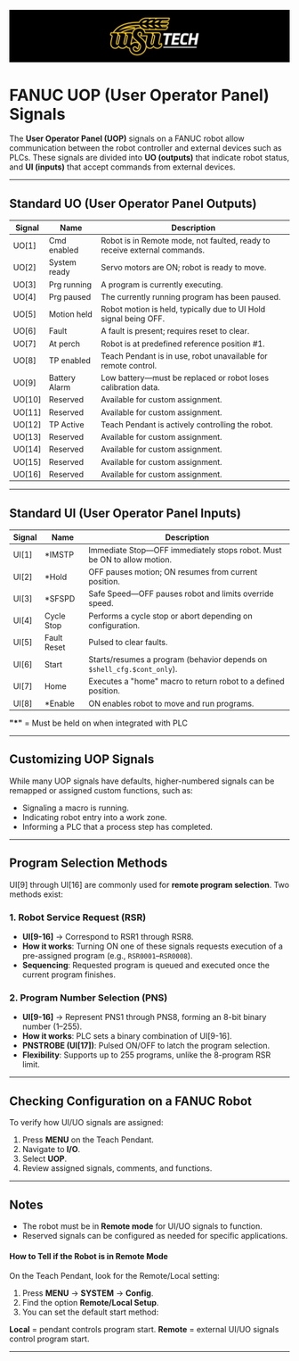 ![LOGO](./LOGO.png)

# FANUC UOP (User Operator Panel) Signals

The **User Operator Panel (UOP)** signals on a FANUC robot allow communication between the robot controller and external devices such as PLCs. These signals are divided into **UO (outputs)** that indicate robot status, and **UI (inputs)** that accept commands from external devices.

---

## Standard UO (User Operator Panel Outputs)

| Signal | Name            | Description                                                                 |
|--------|-----------------|-----------------------------------------------------------------------------|
| UO[1]  | Cmd enabled     | Robot is in Remote mode, not faulted, ready to receive external commands.  |
| UO[2]  | System ready    | Servo motors are ON; robot is ready to move.                               |
| UO[3]  | Prg running     | A program is currently executing.                                          |
| UO[4]  | Prg paused      | The currently running program has been paused.                             |
| UO[5]  | Motion held     | Robot motion is held, typically due to UI Hold signal being OFF.           |
| UO[6]  | Fault           | A fault is present; requires reset to clear.                               |
| UO[7]  | At perch        | Robot is at predefined reference position #1.                              |
| UO[8]  | TP enabled      | Teach Pendant is in use, robot unavailable for remote control.             |
| UO[9]  | Battery Alarm   | Low battery—must be replaced or robot loses calibration data.              |
| UO[10] | Reserved        | Available for custom assignment.                                           |
| UO[11] | Reserved        | Available for custom assignment.                                           |
| UO[12] | TP Active       | Teach Pendant is actively controlling the robot.                           |
| UO[13] | Reserved        | Available for custom assignment.                                           |
| UO[14] | Reserved        | Available for custom assignment.                                           |
| UO[15] | Reserved        | Available for custom assignment.                                           |
| UO[16] | Reserved        | Available for custom assignment.                                           |

---

## Standard UI (User Operator Panel Inputs)

| Signal | Name        | Description                                                                 |
|--------|-------------|-----------------------------------------------------------------------------|
| UI[1]  | *IMSTP      | Immediate Stop—OFF immediately stops robot. Must be ON to allow motion.    |
| UI[2]  | *Hold       | OFF pauses motion; ON resumes from current position.                       |
| UI[3]  | *SFSPD      | Safe Speed—OFF pauses robot and limits override speed.                     |
| UI[4]  | Cycle Stop  | Performs a cycle stop or abort depending on configuration.                 |
| UI[5]  | Fault Reset | Pulsed to clear faults.                                                    |
| UI[6]  | Start       | Starts/resumes a program (behavior depends on `$shell_cfg.$cont_only`).    |
| UI[7]  | Home        | Executes a "home" macro to return robot to a defined position.             |
| UI[8]  | *Enable     | ON enables robot to move and run programs.                                 |

**"*"** = Must be held on when integrated with PLC

---

## Customizing UOP Signals

While many UOP signals have defaults, higher-numbered signals can be remapped or assigned custom functions, such as:

- Signaling a macro is running.  
- Indicating robot entry into a work zone.  
- Informing a PLC that a process step has completed.  

---

## Program Selection Methods

UI[9] through UI[16] are commonly used for **remote program selection**. Two methods exist:

### 1. Robot Service Request (RSR)
- **UI[9-16]** → Correspond to RSR1 through RSR8.  
- **How it works**: Turning ON one of these signals requests execution of a pre-assigned program (e.g., `RSR0001`–`RSR0008`).  
- **Sequencing**: Requested program is queued and executed once the current program finishes.  

### 2. Program Number Selection (PNS)
- **UI[9-16]** → Represent PNS1 through PNS8, forming an 8-bit binary number (1–255).  
- **How it works**: PLC sets a binary combination of UI[9-16].  
- **PNSTROBE (UI[17])**: Pulsed ON/OFF to latch the program selection.  
- **Flexibility**: Supports up to 255 programs, unlike the 8-program RSR limit.  

---

## Checking Configuration on a FANUC Robot

To verify how UI/UO signals are assigned:

1. Press **MENU** on the Teach Pendant.  
2. Navigate to **I/O**.  
3. Select **UOP**.  
4. Review assigned signals, comments, and functions.  

---

## Notes

- The robot must be in **Remote mode** for UI/UO signals to function.  
- Reserved signals can be configured as needed for specific applications.  

#### How to Tell if the Robot is in Remote Mode

On the Teach Pendant, look for the Remote/Local setting:

1. Press **MENU** → **SYSTEM** → **Config**.
2. Find the option **Remote/Local Setup**.
3. You can set the default start method:

**Local** = pendant controls program start.
**Remote** = external UI/UO signals control program start.

---
